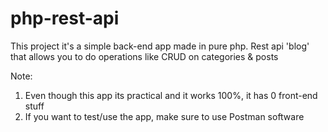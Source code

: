 # php-rest-api

This project it's a simple back-end app made in pure php. 
Rest api 'blog' that allows you to do operations like CRUD on categories & posts

Note: 
  1. Even though this app its practical and it works 100%, it has 0 front-end stuff
  2. If you want to test/use the app, make sure to use Postman software
